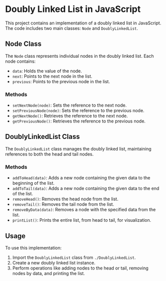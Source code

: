 # Doubly Linked List in JavaScript

This project contains an implementation of a doubly linked list in JavaScript. The code includes two main classes: `Node` and `DoublyLinkedList`.

## Node Class

The `Node` class represents individual nodes in the doubly linked list. Each node contains:

- `data`: Holds the value of the node.
- `next`: Points to the next node in the list.
- `previous`: Points to the previous node in the list.

### Methods

- `setNextNode(node)`: Sets the reference to the next node.
- `setPreviousNode(node)`: Sets the reference to the previous node.
- `getNextNode()`: Retrieves the reference to the next node.
- `getPreviousNode()`: Retrieves the reference to the previous node.

## DoublyLinkedList Class

The `DoublyLinkedList` class manages the doubly linked list, maintaining references to both the head and tail nodes.

### Methods

- `addToHead(data)`: Adds a new node containing the given data to the beginning of the list.
- `addToTail(data)`: Adds a new node containing the given data to the end of the list.
- `removeHead()`: Removes the head node from the list.
- `removeTail()`: Removes the tail node from the list.
- `removeByData(data)`: Removes a node with the specified data from the list.
- `printList()`: Prints the entire list, from head to tail, for visualization.

## Usage

To use this implementation:

1. Import the `DoublyLinkedList` class from `./DoublyLinkedList`.
2. Create a new doubly linked list instance.
3. Perform operations like adding nodes to the head or tail, removing nodes by data, and printing the list.